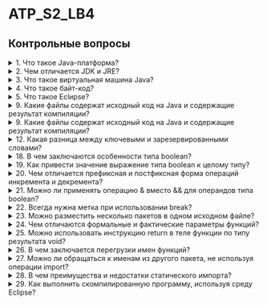 # ATP_S2_LB4
## Контрольные вопросы
<details><summary>1. Что такое Java-платформа?</summary>

Программная платформа Java — ряд программных продуктов и спецификаций компании Sun Microsystems, которые совместно предоставляют систему для разработки прикладного программного обеспечения и встраивания её в любое кросс-платформенное программное обеспечение.
</details>
<details><summary>2. Чем отличается JDK и JRE?</summary>

Java Runtime Environment(JRE) - минимальная реализация виртуальной машины, необходимая для исполнения Java-приложений. Состоит из виртуальной машины — Java Virtual Machine — и библиотеки Java-классов.
Java Development Kit(JDK) - комплект разработчика приложений на языке Java. 
<details><summary>Набор программ и классов JDK содержит:</summary>

 + компилятор из исходного текста в байт-кодыjavac;
 + интерпретатор java, содержащий реализацию JVM;
 + облегченный интерпретатор jre (в последних версиях отсутствует);
+ программу просмотра апплетов appletviewer, заменяющую браузер;
 + отладчик jdb;
 + дизассемблер javap;
 + программу архивации и сжатия jar;
 + программу сбора и генерирования документации javadoc;
 + программу генерации заголовочных файлов языка С для создания "родных" методов javah;
 + программу генерации электронных ключей keytool;
 + программу native2ascii, преобразующую бинарные файлы в текстовые;
 + программы rmic иrmiregistry для работы с удаленными объектами;
+ программу serialver, определяющую номер версии класса;
 + библиотеки и заголовочные файлы "родных" методов;
 + библиотеку классов Java API (Application Programming Interface).
 </details>
</details>
<details><summary>3. Что такое виртуальная машина Java?</summary>

Java Virtual Machine(JVM) - исполняет байт-код Java, предварительно созданный из исходного текста Java-программы компилятором Java (javac).
</details>
<details><summary>4. Что такое байт-код?</summary>

Байт-код Java — набор инструкций, исполняемых виртуальной машиной Java. Каждый код операции байт-кода — один байт. Используются не все 256 возможных значений кодов операций. 51 из них зарезервированы для использования в будущем.
</details>
<details><summary>5. Что такое Eclиpse?</summary>

Eclиpse IDE - комплекс программных средств, используемый программистами для разработки программного обеспечения (ПО).

Среда разработки включает в себя:

+ текстовый редактор,
+ Транслятор (компилятор и/или интерпретатор),
+ средства автоматизации сборки,
+ отладчик.
</details>
<details><summary>9. Какие файлы содержат исходный код на Java и содержащие результат компиляции?</summary>

.java - содержат исходный код.
.class - содержит результат компиляции.
</details>
<details><summary>9. Какие файлы содержат исходный код на Java и содержащие результат компиляции?</summary>

.java - содержат исходный код.
.class - содержит результат компиляции.
</details>
<details><summary>12. Какая разница между ключевыми и зарезервированными словами?</summary>

Ключевые слова имеют особое значение в языке и являются частью синтаксиса.

Зарезервированные слова - это слова, которые нельзя использовать в качестве идентификаторов (переменных, функций и т. Д.), Поскольку они зарезервированы языком.
</details>
<details><summary>18. В чем заключаются особенности типа boolean?</summary>

boolean нельзя приводить к другим типам.
</details>
<details><summary>19. Как привести значение выражение типа boolean к целому типу?</summary>

```java
int myInt = myBoolean ? 1 : 0;
```
</details>
<details><summary>20. Чем отличается префиксная и постфиксная форма операций инкремента и декремента?</summary>

Префиксная форма - сначало изменяет значение, а потом возвращает его.
Постфиксная форма - сначало возвращает значение, а потом изменяет его.
</details>
<details><summary>21. Можно ли применять операцию & вместо && для операндов типа boolean?</summary>

Можно т.к. отличаеться только 1 бит, а остальные либо отсутствуют, либо одинаковы, это зависит от реализации jvm, например у sun jvm нет boolean поэтому он храниться в int.
</details>
<details><summary>22. Всегда нужна метка при использовании break?</summary>

В большинстве случаев она не нужна. Метку обычно используют в случае если нужно выйти сразу из нескольких конструкций.
</details>
<details><summary>23. Можно разместить несколько пакетов в одном исходном файле?</summary>

Нет, нельзя т.к. пакет соответствует структуре папок в которой храниться файл.
</details>
<details><summary>24. Чем отличаются формальные и фактические параметры функций?</summary>

Параметры (аргументы) функции, указываются в списке в определении функции, называются формальными. 
Параметры, указываемые при вызове функции, называются фактическими.
</details>
<details><summary>25. Можно использовать инструкцию return в теле функции по типу результата void?</summary>

Можно
</details>
<details><summary>26. В чем заключается перегрузки имен функций?</summary>

Перегрузка методов это возможность создать несколько методов с одинаковыми именами но разными параметрами или возвращаемым значениями.
</details>
<details><summary>27. Можно ли обращаться к именам из другого пакета, не используя операции import?</summary>

Нельзя
</details>
<details><summary>28. В чем преимущества и недостатки статического импорта?</summary>

Статический импорт является функция , представленная в языке программирования Java , что позволяет участникам (поля и методы) , которые были контекстными в пределах их контейнерного класса , как public static, для использования в Java коде без указания класса , в котором было определено поле.
Если два статические членов одного и то же имя импортируется из нескольких различных классов, компилятор выдаст ошибку, так как он не сможет определить, какой элемент использовать в отсутствии имени класса квалификации. 
</details>
<details><summary>29. Как выполнить скомпилированную программу, используя среду Eclipse?</summary>

java -classpath . [Имя файла]

</details>
